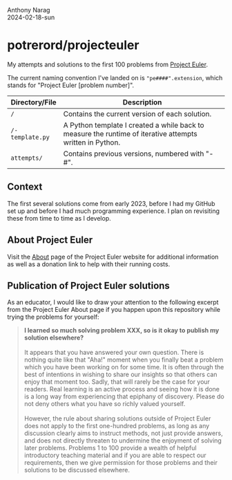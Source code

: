 Anthony Narag\
2024-02-18-sun

# potrerord/projecteuler

My attempts and solutions to the first 100 problems from [Project Euler](https://projecteuler.net/).

The current naming convention I've landed on is `"pe####".extension`, which stands for "Project Euler [problem number]".

| Directory/File  | Description                                                                                              |
| --------------- | -------------------------------------------------------------------------------------------------------- |
| `/`             | Contains the current version of each solution.                                                           |
| `/-template.py` | A Python template I created a while back to measure the runtime of iterative attempts written in Python. |
| `attempts/`     | Contains previous versions, numbered with "-#".                                                          |

## Context

The first several solutions come from early 2023, before I had my GitHub set up and before I had much programming experience. I plan on revisiting these from time to time as I develop.

## About Project Euler
Visit the [About](https://projecteuler.net/about) page of the Project Euler website for additional information as well as a donation link to help with their running costs.

## Publication of Project Euler solutions

As an educator, I would like to draw your attention to the following excerpt from the Project Euler About page if you happen upon this repository while trying the problems for yourself:

> **I learned so much solving problem XXX, so is it okay to publish my solution elsewhere?**\
\
It appears that you have answered your own question. There is nothing quite like that "Aha!" moment when you finally beat a problem which you have been working on for some time. It is often through the best of intentions in wishing to share our insights so that others can enjoy that moment too. Sadly, that will rarely be the case for your readers. Real learning is an active process and seeing how it is done is a long way from experiencing that epiphany of discovery. Please do not deny others what you have so richly valued yourself.\
\
However, the rule about sharing solutions outside of Project Euler does not apply to the first one-hundred problems, as long as any discussion clearly aims to instruct methods, not just provide answers, and does not directly threaten to undermine the enjoyment of solving later problems. Problems 1 to 100 provide a wealth of helpful introductory teaching material and if you are able to respect our requirements, then we give permission for those problems and their solutions to be discussed elsewhere.
